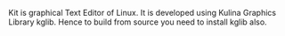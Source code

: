Kit is graphical Text Editor of Linux. It is developed using Kulina Graphics Library
kglib. Hence to build from source you need to install kglib also.
